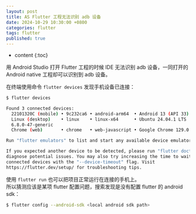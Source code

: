 ```yaml
---
layout: post
title: AS Flutter 工程无法识别 adb 设备
date: 2024-10-29 10:30:00 +0800
categories: flutter
tags: flutter
published: true
---
```


* content
{:toc}

用 Android Studio 打开 Flutter 工程的时候 IDE 无法识别 adb 设备，一同打开的 Android native 工程却可以识别到 adb 设备。

在终端使用命令 `flutter devices` 发现手机设备已连接：

```bash
$ flutter devices

Found 3 connected devices:
  22101320C (mobile) • 9c232ca6 • android-arm64  • Android 13 (API 33)
  Linux (desktop)    • linux    • linux-x64      • Ubuntu 24.04.1 LTS
  6.8.0-47-generic
  Chrome (web)       • chrome   • web-javascript • Google Chrome 129.0.6668.89

Run "flutter emulators" to list and start any available device emulators.

If you expected another device to be detected, please run "flutter doctor" to
diagnose potential issues. You may also try increasing the time to wait for
connected devices with the "--device-timeout" flag. Visit
https://flutter.dev/setup/ for troubleshooting tips.
```

使用 `flutter run` 也可以把项目正常运行在连接的手机上。<br>
所以猜测应该是某项 flutter 配置问题，搜索发现是没有配置 flutter 的 android sdk：

```bash
$ flutter config --android-sdk <local android sdk path>
```

<!-- https://juejin.cn/post/6844904072198225933 -->